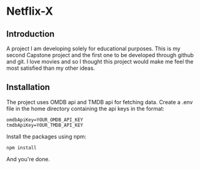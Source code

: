 # Netflix-X

## Introduction

A project I am developing solely for educational purposes. This is my second Capstone project and the first one to be developed through github and git. I love movies and so I thought this project would make me feel the most satisfied than my other ideas.

## Installation

The project uses OMDB api and TMDB api for fetching data. Create a .env file in the home directory containing the api keys in the format:
```
omdbApiKey=YOUR_OMDB_API_KEY
tmdbApiKey=YOUR_TMDB_API_KEY
```
Install the packages using npm:
```
npm install
```

And you're done.